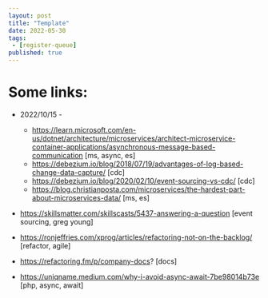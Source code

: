 ```yaml
---
layout: post
title: "Template"
date: 2022-05-30
tags:
 - [register-queue]
published: true
---
```


# Some links:

- 2022/10/15 - 
  - https://learn.microsoft.com/en-us/dotnet/architecture/microservices/architect-microservice-container-applications/asynchronous-message-based-communication [ms, async, es]
  - https://debezium.io/blog/2018/07/19/advantages-of-log-based-change-data-capture/ [cdc]
  - https://debezium.io/blog/2020/02/10/event-sourcing-vs-cdc/ [cdc]
  - https://blog.christianposta.com/microservices/the-hardest-part-about-microservices-data/ [ms, es]


- https://skillsmatter.com/skillscasts/5437-answering-a-question [event sourcing, greg young]
- https://ronjeffries.com/xprog/articles/refactoring-not-on-the-backlog/ [refactor, agile]
- https://refactoring.fm/p/company-docs? [docs]
- https://uniqname.medium.com/why-i-avoid-async-await-7be98014b73e [php, async, await]
